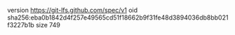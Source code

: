 version https://git-lfs.github.com/spec/v1
oid sha256:eba0b1842d4f257e49565cd51f18662b9f31fe48d3894036db8bb021f3227b1b
size 749
